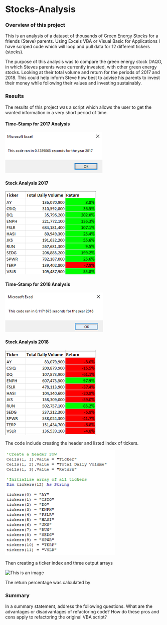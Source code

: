 # Stocks-Analysis


### Overview of this project

This is an analysis of a dataset of thousands of Green Energy Stocks for a friends (Steve) parents. Using Excels VBA or Visual Basic for Applications I have scriped code which will loop and pull data for 12 different tickers (stocks).  

The purpose of this analysis was to compare the green energy stock DAQO, in which Steves parents were currently invested, with other green energy stocks. Looking at their total volume and return for the periods of 2017 and 2018. This could help inform Steve how best to advise his parents to invest their money while following their values and investing sustainably.  
  
### Results

The results of this project was a script which allows the user to get the wanted information in a very short period of time. 

#### Time-Stamp for 2017 Analysis 

![This is an image](https://github.com/smilesandsobs/stocks-analysis/blob/main/Resources/VBA_Challenge_2017/CodeRun-%202017.png)

#### Stock Analysis 2017 

![This is an image](https://github.com/smilesandsobs/stocks-analysis/blob/main/Resources/VBA_Challenge_2017/Stock%20Analysis-%202017.png)

#### Time-Stamp for 2018 Analysis 

![This is an image](https://github.com/smilesandsobs/stocks-analysis/blob/main/Resources/VBA_Challenge_2018/CodeRun-2018.png)

#### Stock Analysis 2018 

![This is an image](https://github.com/smilesandsobs/stocks-analysis/blob/main/Resources/VBA_Challenge_2018/stock%20analysis-%202018.png) 

The code include creating the header and listed index of tickers.

![This is an image](https://github.com/smilesandsobs/stocks-analysis/blob/main/Resources/Header%20row%20%26%20Initialized%20array%20of%20tickers.png) 

Then creating a ticker index and three output arrays 

![This is an image]() 


The return percentage was calculated by








### Summary

In a summary statement, address the following questions.
What are the advantages or disadvantages of refactoring code?
How do these pros and cons apply to refactoring the original VBA script?

